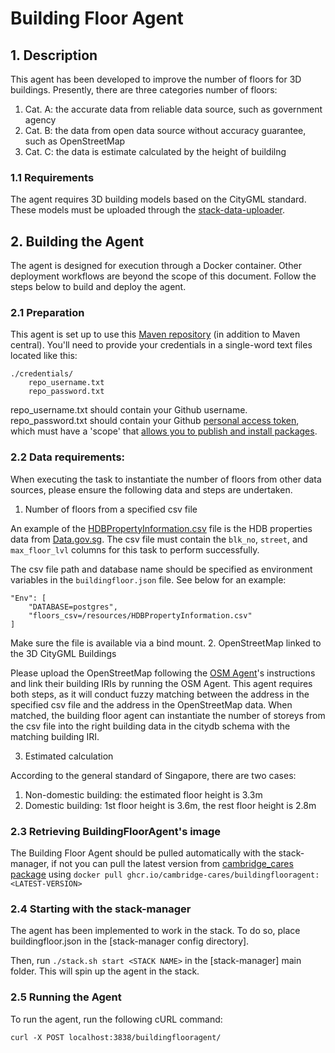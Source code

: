 # Building Floor Agent
## 1. Description
This agent has been developed to improve the number of floors for 3D buildings. Presently, there are three categories number of floors:
1) Cat. A: the accurate data from reliable data source, such as government agency
2) Cat. B: the data from open data source without accuracy guarantee, such as OpenStreetMap
3) Cat. C: the data is estimate calculated by the height of buildilng

### 1.1 Requirements
The agent requires 3D building models based on the CityGML standard. These models must be uploaded through the [stack-data-uploader](https://github.com/cambridge-cares/TheWorldAvatar/tree/main/Deploy/stacks/dynamic/stack-data-uploader#citydb-data).

## 2. Building the Agent
The agent is designed for execution through a Docker container. Other deployment workflows are beyond the scope of this document. Follow the steps below to build and deploy the agent.
### 2.1 Preparation
This agent is set up to use this [Maven repository](https://maven.pkg.github.com/cambridge-cares/TheWorldAvatar/) (in addition to Maven central).
You'll need to provide your credentials in a single-word text files located like this:
```
./credentials/
    repo_username.txt
    repo_password.txt
```

repo_username.txt should contain your Github username. repo_password.txt should contain your Github [personal access token](https://docs.github.com/en/github/authenticating-to-github/creating-a-personal-access-token),
which must have a 'scope' that [allows you to publish and install packages](https://docs.github.com/en/packages/working-with-a-github-packages-registry/working-with-the-apache-maven-registry#authenticating-to-github-packages).

### 2.2 Data requirements:

When executing the task to instantiate the number of floors from other data sources, please ensure the following data and steps are undertaken.

1. Number of floors from a specified csv file

An example of the [HDBPropertyInformation.csv](https://www.dropbox.com/scl/fi/3pgkir5zfcbhq8dliv1kr/HDBPropertyInformation.csv?rlkey=5lmb49cjqgvyrx7rcxtos1l41&dl=0) file is the HDB properties data from [Data.gov.sg](https://beta.data.gov.sg/collections/150/datasets/d_17f5382f26140b1fdae0ba2ef6239d2f/view). The csv file must contain the `blk_no`, `street`, and `max_floor_lvl` columns for this task to perform successfully. 

The csv file path and database name should be specified as environment variables in the `buildingfloor.json` file. See below for an example:
```
"Env": [
    "DATABASE=postgres",
    "floors_csv=/resources/HDBPropertyInformation.csv"
]
```
Make sure the file is available via a bind mount.
2. OpenStreetMap linked to the 3D CityGML Buildings

Please upload the OpenStreetMap following the [OSM Agent](https://github.com/cambridge-cares/TheWorldAvatar/tree/main/Agents/OSMAgent)'s instructions and link their building IRIs by running the OSM Agent. This agent requires both steps, as it will conduct fuzzy matching between the address in the specified csv file and the address in the OpenStreetMap data. When matched, the building floor agent can instantiate the number of storeys from the csv file into the right building data in the citydb schema with the matching building IRI.

3. Estimated calculation

According to the general standard of Singapore, there are two cases:
1) Non-domestic building: the estimated floor height is 3.3m
2) Domestic building: 1st floor height is 3.6m, the rest floor height is 2.8m

### 2.3 Retrieving BuildingFloorAgent's image
The Building Floor Agent should be pulled automatically with the stack-manager, if not you can pull the latest version from [cambridge_cares package](https://github.com/orgs/cambridge-cares/packages/container/package/buildingflooragent) using `docker pull ghcr.io/cambridge-cares/buildingflooragent:<LATEST-VERSION>`

### 2.4 Starting with the stack-manager
The agent has been implemented to work in the stack. To do so, place buildingfloor.json in the [stack-manager config directory]. 

Then, run `./stack.sh start <STACK NAME>` in the [stack-manager] main folder. This will spin up the agent in the stack.

### 2.5 Running the Agent
To run the agent, run the following cURL command:
```
curl -X POST localhost:3838/buildingflooragent/
```

